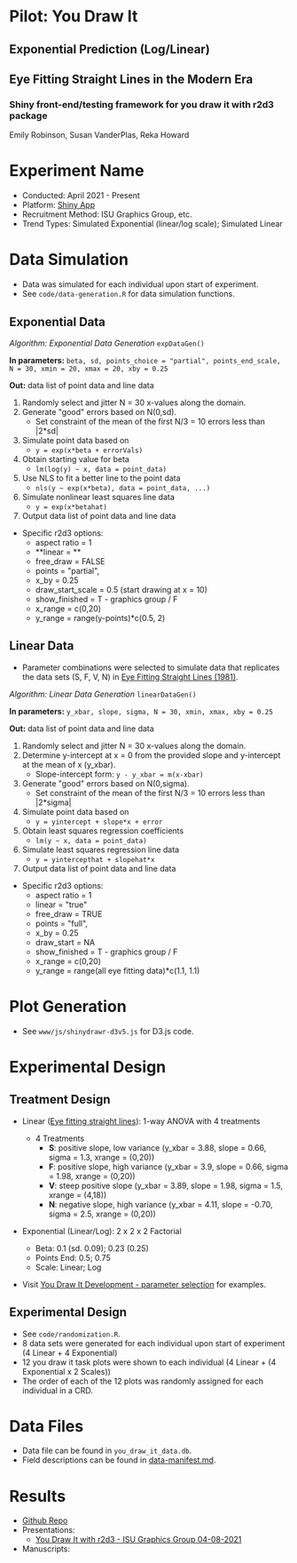 # Pilot: You Draw It
## Exponential Prediction (Log/Linear)
## Eye Fitting Straight Lines in the Modern Era

### Shiny front-end/testing framework for you draw it with r2d3 package

Emily Robinson, Susan VanderPlas, Reka Howard

# Experiment Name

+ Conducted: April 2021 - Present
+ Platform: [Shiny App](https://shiny.srvanderplas.com/eye-fitting/ )
+ Recruitment Method: ISU Graphics Group, etc.
+ Trend Types: Simulated Exponential (linear/log scale); Simulated Linear

# Data Simulation
+ Data was simulated for each individual upon start of experiment.
+ See `code/data-generation.R` for data simulation functions.

## Exponential Data

*Algorithm: Exponential Data Generation* `expDataGen()`

**In parameters:** `beta, sd, points_choice = "partial", points_end_scale, N = 30, xmin = 20, xmax = 20, xby = 0.25`

**Out:** data list of point data and line data

1. Randomly select and jitter N = 30 x-values along the domain.
2. Generate "good" errors based on N(0,sd). 
    + Set constraint of the mean of the first N/3 = 10 errors less than |2*sd|
3. Simulate point data based on
    + `y = exp(x*beta + errorVals)`
4. Obtain starting value for beta
    + `lm(log(y) ~ x, data = point_data)`
5. Use NLS to fit a better line to the point data
    + `nls(y ~ exp(x*beta), data = point_data, ...)`
6. Simulate nonlinear least squares line data
    + `y = exp(x*betahat)`
7. Output data list of point data and line data

+ Specific r2d3 options:
    + aspect ratio = 1
    + **linear = **
    + free_draw = FALSE
    + points = "partial",
    + x_by = 0.25
    + draw_start_scale = 0.5 (start drawing at x = 10)
    + show_finished = T - graphics group / F
    + x_range = c(0,20)
    + y_range = range(y-points)*c(0.5, 2)

## Linear Data

+ Parameter combinations were selected to simulate data that replicates the data sets (S, F, V, N) in [Eye Fitting Straight Lines (1981)](https://www.tandfonline.com/doi/abs/10.1080/00031305.1981.10479335).

*Algorithm: Linear Data Generation* `linearDataGen()`

**In parameters:** `y_xbar, slope, sigma, N = 30, xmin, xmax, xby = 0.25`

**Out:** data list of point data and line data

1. Randomly select and jitter N = 30 x-values along the domain.
2. Determine y-intercept at x = 0 from the provided slope and y-intercept at the mean of x (y_xbar).
    + Slope-intercept form: `y - y_xbar = m(x-xbar)`
3. Generate "good" errors based on N(0,sigma). 
    + Set constraint of the mean of the first N/3 = 10 errors less than |2*sigma|
4. Simulate point data based on
    + `y = yintercept + slope*x + error`
5. Obtain least squares regression coefficients
    + `lm(y ~ x, data = point_data)`
6. Simulate least squares regression line data
    + `y = yintercepthat + slopehat*x`
7. Output data list of point data and line data

+ Specific r2d3 options:
    + aspect ratio = 1
    + linear = "true"
    + free_draw = TRUE
    + points = "full",
    + x_by = 0.25
    + draw_start = NA
    + show_finished = T - graphics group / F
    + x_range = c(0,20)
    + y_range = range(all eye fitting data)*c(1.1, 1.1)

# Plot Generation
+ See `www/js/shinydrawr-d3v5.js` for D3.js code.

# Experimental Design

## Treatment Design
+ Linear ([Eye fitting straight lines](https://srvanderplas.github.io/Perception-of-Log-Scales/you-draw-it-development/eye-fitting-straight-lines-in-the-modern-era/eye-fitting-straight-lines-in-the-modern-era.html)): 1-way ANOVA with 4 treatments
    + 4 Treatments
      + **S**: positive slope, low variance (y_xbar = 3.88, slope = 0.66, sigma = 1.3, xrange = (0,20))
      + **F**: positive slope, high variance (y_xbar = 3.9, slope = 0.66, sigma = 1.98, xrange = (0,20))
      + **V**: steep positive slope (y_xbar = 3.89, slope = 1.98, sigma = 1.5, xrange = (4,18))
      + **N**: negative slope, high variance (y_xbar = 4.11, slope = -0.70, sigma = 2.5, xrange = (0,20))

+ Exponential (Linear/Log): 2 x 2 x 2 Factorial
    + Beta: 0.1 (sd. 0.09); 0.23 (0.25)
    + Points End: 0.5; 0.75
    + Scale: Linear; Log
    
+ Visit [You Draw It Development - parameter selection](https://emily-robinson.shinyapps.io/you-draw-it-parameter-selection/) for examples.

## Experimental Design
+ See `code/randomization.R`.
+ 8 data sets were generated for each individual upon start of experiment (4 Linear + 4 Exponential)
+ 12 you draw it task plots were shown to each individual (4 Linear + (4 Exponential x 2 Scales))
+ The order of each of the 12 plots was randomly assigned for each individual in a CRD.

# Data Files
+ Data file can be found in `you_draw_it_data.db`.
+ Field descriptions can be found in [data-manifest.md](https://github.com/srvanderplas/Perception-of-Log-Scales/blob/master/you-draw-it-development/you-draw-it-pilot-app/data-manifest.md).

# Results
+ [Github Repo](https://github.com/srvanderplas/Perception-of-Log-Scales/tree/master/you-draw-it-development/you-draw-it-pilot-app)
+ Presentations: 
    + [You Draw It with r2d3 - ISU Graphics Group 04-08-2021](https://srvanderplas.github.io/Perception-of-Log-Scales/presentations/you-draw-it-with-r2d3-graphicsgroup04082021/index.html#1)
+ Manuscripts: 


